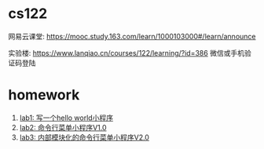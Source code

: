 # cs122
网易云课堂: https://mooc.study.163.com/learn/1000103000#/learn/announce

实验楼: https://www.lanqiao.cn/courses/122/learning/?id=386 微信或手机验证码登陆


# homework
1. [lab1: 写一个hello world小程序](assets/lab1.md)
2. [lab2: 命令行菜单小程序V1.0](assets/lab2.md)
3. [lab3: 内部模块化的命令行菜单小程序V2.0](assets/lab3.md)



